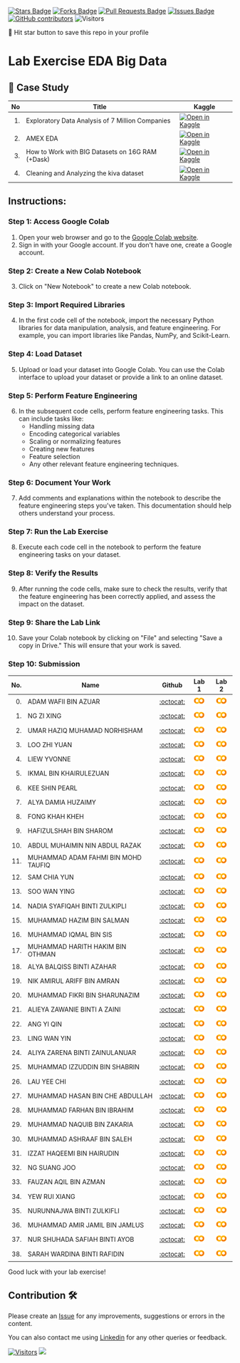 
<a href="https://github.com/drshahizan/Python_EDA/stargazers"><img src="https://img.shields.io/github/stars/drshahizan/Python_EDA" alt="Stars Badge"/></a>
<a href="https://github.com/drshahizan/Python_EDA/network/members"><img src="https://img.shields.io/github/forks/drshahizan/Python_EDA" alt="Forks Badge"/></a>
<a href="https://github.com/drshahizan/Python_EDA/pulls"><img src="https://img.shields.io/github/issues-pr/drshahizan/Python_EDA" alt="Pull Requests Badge"/></a>
<a href="https://github.com/drshahizan/Python_EDA/issues"><img src="https://img.shields.io/github/issues/drshahizan/Python_EDA" alt="Issues Badge"/></a>
<a href="https://github.com/drshahizan/Python_EDA/graphs/contributors"><img alt="GitHub contributors" src="https://img.shields.io/github/contributors/drshahizan/Python_EDA?color=2b9348"></a>
![Visitors](https://api.visitorbadge.io/api/visitors?path=https%3A%2F%2Fgithub.com%2Fdrshahizan%2FPython_EDA&labelColor=%23d9e3f0&countColor=%23697689&style=flat)

🌟 Hit star button to save this repo in your profile

# Lab Exercise EDA Big Data

## 📖 Case Study
| No | Title   |  Kaggle |
| -----: | -----  | ------ | 
| 1. | Exploratory Data Analysis of 7 Million Companies |  [![Open in Kaggle](https://img.shields.io/static/v1?label=&message=Kaggle&labelColor=grey&color=blue&logo=kaggle)](https://www.kaggle.com/code/zelalemgetahun/eda-of-7-million-company-dataset) |
| 2. | AMEX EDA |  [![Open in Kaggle](https://img.shields.io/static/v1?label=&message=Kaggle&labelColor=grey&color=blue&logo=kaggle)](https://www.kaggle.com/code/ambrosm/amex-eda-which-makes-sense/notebook) |
| 3. | How to Work with BIG Datasets on 16G RAM (+Dask) |  [![Open in Kaggle](https://img.shields.io/static/v1?label=&message=Kaggle&labelColor=grey&color=blue&logo=kaggle)](https://www.kaggle.com/code/yuliagm/how-to-work-with-big-datasets-on-16g-ram-dask) |
| 4. | Cleaning and Analyzing the kiva dataset |  [![Open in Kaggle](https://img.shields.io/static/v1?label=&message=Kaggle&labelColor=grey&color=blue&logo=kaggle)](https://www.kaggle.com/code/omaymaali/cleaning-data-eda/notebook) |

## Instructions:

### Step 1: Access Google Colab

1. Open your web browser and go to the [Google Colab website](https://colab.research.google.com/).
2. Sign in with your Google account. If you don't have one, create a Google account.

### Step 2: Create a New Colab Notebook

3. Click on "New Notebook" to create a new Colab notebook.

### Step 3: Import Required Libraries

4. In the first code cell of the notebook, import the necessary Python libraries for data manipulation, analysis, and feature engineering. For example, you can import libraries like Pandas, NumPy, and Scikit-Learn.

### Step 4: Load Dataset

5. Upload or load your dataset into Google Colab. You can use the Colab interface to upload your dataset or provide a link to an online dataset.

### Step 5: Perform Feature Engineering

6. In the subsequent code cells, perform feature engineering tasks. This can include tasks like:
   - Handling missing data
   - Encoding categorical variables
   - Scaling or normalizing features
   - Creating new features
   - Feature selection
   - Any other relevant feature engineering techniques.

### Step 6: Document Your Work

7. Add comments and explanations within the notebook to describe the feature engineering steps you've taken. This documentation should help others understand your process.

### Step 7: Run the Lab Exercise

8. Execute each code cell in the notebook to perform the feature engineering tasks on your dataset.

### Step 8: Verify the Results

9. After running the code cells, make sure to check the results, verify that the feature engineering has been correctly applied, and assess the impact on the dataset.

### Step 9: Share the Lab Link

10. Save your Colab notebook by clicking on "File" and selecting "Save a copy in Drive." This will ensure that your work is saved.

### Step 10: Submission

| No.  | Name | Github |Lab 1 | Lab 2 |
| ---: | ----------------------------------------- | :----------------------: | :----------------------: | :----------------------: | 
| 0.   | ADAM WAFII BIN AZUAR                      |  [:octocat:](https://github.com/Jokeryde) |<a href=""><img src="../../../images/colab.png" width="24px" height="24px"></a> | <a href=""><img src="../../../images/colab.png" width="24px" height="24px"></a> | 
| 1.   | NG ZI XING                     |  [:octocat:](https://github.com/ngzxing) |<a href="https://colab.research.google.com/drive/1wInIiCjdxaXaoWditsflQqAIMAvVY9bn"><img src="../../../images/colab.png" width="24px" height="24px"></a> | <a href="https://colab.research.google.com/drive/1y8v4zRyQuCs1auBuYPUW4ZewayXFORL3"><img src="../../../images/colab.png" width="24px" height="24px"></a> | 
| 2.   | UMAR HAZIQ MUHAMAD NORHISHAM                    |  [:octocat:](https://github.com/umarhaziq) |<a href="https://colab.research.google.com/drive/1Se4f3VBTk_bkeb2r63lQjG7LNuYvEEHV?usp=sharing"><img src="../../../images/colab.png" width="24px" height="24px"></a> | <a href="https://colab.research.google.com/drive/1FSFc3BRe0DLeektI8E9TJmp1Ctz6nJmd?usp=sharing"><img src="../../../images/colab.png" width="24px" height="24px"></a> | 
| 3.   | LOO ZHI YUAN                      |  [:octocat:](https://github.com/lzy0007) |<a href="https://colab.research.google.com/drive/1ghnIx5FKQSGmsA7Rr6BwbWmN9KoGC2mD?usp=sharing"><img src="../../../images/colab.png" width="24px" height="24px"></a> | <a href="https://colab.research.google.com/drive/1EvPi6QdSiZ31r-vL_jCpSmtmewqDdMlL?usp=sharing"><img src="../../../images/colab.png" width="24px" height="24px"></a> | 
| 4.   | LIEW YVONNE                      |  [:octocat:](https://github.com/Yvonneee24) | <a href="https://colab.research.google.com/drive/1pO6TLfooIybrv0_kYcL-6TDRDmLoreWv?usp=sharing"><img src="../../../images/colab.png" width="24px" height="24px"></a> | <a href="https://colab.research.google.com/drive/1dk_OW1WCFhoCoPU-egaQ9ePkz1LDnLgT?usp=sharing"><img src="../../../images/colab.png" width="24px" height="24px"></a> | 
| 5.   | IKMAL BIN KHAIRULEZUAN                     |  [:octocat:]([https://github.com/Ikkha02]) |<a href="https://colab.research.google.com/drive/1xNTPl3IO-DZDoU0WE9EJ2_LFmomtMniK?usp=sharing"><img src="../../../images/colab.png" width="24px" height="24px"></a> | <a href=""><img src="../../../images/colab.png" width="24px" height="24px"></a> | 
| 6.   | KEE SHIN PEARL                  |  [:octocat:](https://github.com/shinpearll) |<a href="https://colab.research.google.com/drive/1sMc2Ick3xNJ-yUBTE6kdD5FviU8e2X3I?usp=sharing"><img src="../../../images/colab.png" width="24px" height="24px"></a> | <a href="https://colab.research.google.com/drive/1sMc2Ick3xNJ-yUBTE6kdD5FviU8e2X3I?usp=sharing"><img src="../../../images/colab.png" width="24px" height="24px"></a> | 
| 7.   | ALYA DAMIA HUZAIMY                      |  [:octocat:](https://github.com/alydmia) | <a href="https://colab.research.google.com/drive/1sMc2Ick3xNJ-yUBTE6kdD5FviU8e2X3I?usp=sharing"><img src="../../../images/colab.png" width="24px" height="24px"></a> | <a href="https://colab.research.google.com/drive/1MvMWuQDs5WgaqsPShLiB1ORnUI11_umE?usp=sharing"><img src="../../../images/colab.png" width="24px" height="24px"></a> | 
| 8.   | FONG KHAH KHEH                      |  [:octocat:](https://github.com/khahkhehhh) | <a href="https://colab.research.google.com/drive/1p8pAO5HN6QX08fLeGteoiIYQ3NnJuGKy?usp=sharing"><img src="../../../images/colab.png" width="24px" height="24px"></a> | <a href="https://colab.research.google.com/drive/1cBIwM3uly4XQ4b9LhspQG0DNBlhoCfzg?usp=sharing"><img src="../../../images/colab.png" width="24px" height="24px"></a> | 
| 9.   | HAFIZULSHAH BIN SHAROM                      |  [:octocat:](https://github.com/Hafizulshah) | <a href=""><img src="../../../images/colab.png" width="24px" height="24px"></a> | <a href=""><img src="../../../images/colab.png" width="24px" height="24px"></a> | 
| 10.   | ABDUL MUHAIMIN NIN ABDUL RAZAK                      |  [:octocat:](https://github.com/Muhaimin005) | <a href="https://colab.research.google.com/drive/1tjlymYNVUnwRJJmQwRsMZx_SFbKP6Ld2?usp=sharing"><img src="../../../images/colab.png" width="24px" height="24px"></a> | <a href=""><img src="../../../images/colab.png" width="24px" height="24px"></a> |
| 11.   | MUHAMMAD ADAM FAHMI BIN MOHD TAUFIQ                      |  [:octocat:](https://github.com/adamochie) | <a href="https://colab.research.google.com/drive/18b9nWVyXG2jUDY8Aeq2dcusysw68UCnV?usp=sharing"><img src="../../../images/colab.png" width="24px" height="24px"></a> | <a href="https://colab.research.google.com/drive/1BL_bXTLp0CzUBTaBsBHREuYSeMzMlGNR?usp=sharing"><img src="../../../images/colab.png" width="24px" height="24px"></a> | 
| 12.   | SAM CHIA YUN                   |  [:octocat:](https://github.com/ChiayunSam) | <a href="https://colab.research.google.com/drive/1xZBadnxOPGtVkkApo-Ube2q5XMR_uXo8"><img src="../../../images/colab.png" width="24px" height="24px"></a> | <a href="https://colab.research.google.com/drive/12cyaOaG0DNsKqRURz_jvUOHk9WFc3x-P"><img src="../../../images/colab.png" width="24px" height="24px"></a> | 
| 13.   | SOO WAN YING               |  [:octocat:](https://github.com/soowanying) | <a href=""><img src="../../../images/colab.png" width="24px" height="24px"></a> | <a href=""><img src="../../../images/colab.png" width="24px" height="24px"></a> | 
| 14.   | NADIA SYAFIQAH BINTI ZULKIPLI               |  [:octocat:](https://github.com/nadiamel) | <a href=""><img src="../../../images/colab.png" width="24px" height="24px"></a> | <a href=""><img src="../../../images/colab.png" width="24px" height="24px"></a> | 
| 15.   | MUHAMMAD HAZIM BIN SALMAN               |  [:octocat:](https://github.com/hazimSalman) | <a href="https://colab.research.google.com/drive/1qO_7ZKFtMSrk3Czq7_IUwnclN5fNpcHS?usp=sharing"><img src="../../../images/colab.png" width="24px" height="24px"></a> | <a href="https://colab.research.google.com/drive/1CgUN-2hQd5Tk3jfOLgRYOowxe-1_l2eB?usp=sharing"><img src="../../../images/colab.png" width="24px" height="24px"></a> | 
| 16.   | MUHAMMAD IQMAL BIN SIS              |  [:octocat:](https://github.com/Miqmal) | <a href="https://colab.research.google.com/drive/1gjzUlAixeuC_VU5lcFwmVJgwFPEhiOBD?usp=sharing"><img src="../../../images/colab.png" width="24px" height="24px"></a> | <a href="https://colab.research.google.com/drive/1BEsX02YwHNKsq40em1FFFL8N9WBoiWoo?usp=sharing"><img src="../../../images/colab.png" width="24px" height="24px"></a> | 
| 17.   | MUHAMMAD HARITH HAKIM BIN OTHMAN             |  [:octocat:](https://github.com/harithothman) | <a href="https://colab.research.google.com/drive/18qzktx4WW63ONfSJmzrE3VeB5zsHj2OB#scrollTo=d2c8af1e"><img src="../../../images/colab.png" width="24px" height="24px"></a> | <a href="https://colab.research.google.com/drive/1OFNS-eMw3LiNpaZI-A1UT7b-wgRGC-bf"><img src="../../../images/colab.png" width="24px" height="24px"></a> |
| 18.   | ALYA BALQISS BINTI AZAHAR             |  [:octocat:](https://github.com/aly4blqss) | <a href="https://colab.research.google.com/drive/1DDEZ9xlXKR9F6VP2Q-hc2z8hhQbgtGwD?usp=sharing"><img src="../../../images/colab.png" width="24px" height="24px"></a> | <a href="https://colab.research.google.com/drive/1Gske3Al3CRek4B1DNFmZJEPAqWNFw_C4?usp=sharing"><img src="../../../images/colab.png" width="24px" height="24px"></a> |
| 19.   | NIK AMIRUL ARIFF BIN AMRAN        |  [:octocat:](https://github.com/NikAmirulAriff) | <a href="https://colab.research.google.com/drive/1IuLeoSKhtNhd4stXNn-0UoHIfVyOq3b5?usp=sharing"><img src="../../../images/colab.png" width="24px" height="24px"></a> | <a href="https://colab.research.google.com/drive/1ZTegW5MZOjVpxTD3WlnLuuFJuDBPipRf?usp=sharing"><img src="../../../images/colab.png" width="24px" height="24px"></a> |
| 20.   | MUHAMMAD FIKRI BIN SHARUNAZIM        |  [:octocat:](https://github.com/fkrshrnzm) | <a href="https://colab.research.google.com/drive/16Lmrc0OM40n9LEOwP2VAh5paWE-E9bgR?usp=sharing"><img src="../../../images/colab.png" width="24px" height="24px"></a> | <a href="https://colab.research.google.com/drive/19gudiMcSDXZKWAsR8Kw_F8akJWXjIRL5?usp=sharing"><img src="../../../images/colab.png" width="24px" height="24px"></a> |
| 21.   | ALIEYA ZAWANIE BINTI A ZAINI       |  [:octocat:](https://github.com/AlieyaZawanie) | <a href="https://colab.research.google.com/drive/1iOSa0plhpzApApItnDa_GRtQNH6kMqP6?usp=sharing"><img src="../../../images/colab.png" width="24px" height="24px"></a> | <a href="https://colab.research.google.com/drive/1AQjThDKPfGS_eE1mx6SeSyBY8-XCVkdO?usp=sharing"><img src="../../../images/colab.png" width="24px" height="24px"></a> |
| 22.   | ANG YI QIN       |  [:octocat:](https://github.com/yiqin0209) | <a href="https://colab.research.google.com/drive/1bpGCXD5DyCM0_fS6vQ8OeMRTQR6MeRKO?usp=sharing"><img src="../../../images/colab.png" width="24px" height="24px"></a> | <a href="https://colab.research.google.com/drive/1wWT9ozGl2yFL7fFKDiVgR_gudN6YoC_V?usp=sharing"><img src="../../../images/colab.png" width="24px" height="24px"></a> |
| 23.   | LING WAN YIN      |  [:octocat:](https://github.com/WanYin0704) | <a href="https://colab.research.google.com/drive/1zMHzRxk_PQ2GUmDMX8dpHDBrDZml3-zc?usp=sharing"><img src="../../../images/colab.png" width="24px" height="24px"></a> | <a href="https://colab.research.google.com/drive/1untlPuvdFtxLAGIjRFETwXSl9JvDvRa8?usp=sharing"><img src="../../../images/colab.png" width="24px" height="24px"></a> |
| 24.   | ALIYA ZARENA BINTI ZAINULANUAR                     |  [:octocat:](https://github.com/alydmia) | <a href="https://colab.research.google.com/drive/1M1ly8fjml7zbBKd0dDELqjpXJSmVPWVg?usp=sharing"><img src="../../../images/colab.png" width="24px" height="24px"></a> | <a href=""><img src="../../../images/colab.png" width="24px" height="24px"></a> | 
| 25.   | MUHAMMAD IZZUDDIN BIN SHABRIN      |  [:octocat:](https://github.com/al1yaz) | <a href="https://colab.research.google.com/drive/11XjcZoUI6XU3Bof0Oh69VwlJ9Ki689La?authuser=1#scrollTo=TnpjCo2rfGLT"><img src="../../../images/colab.png" width="24px" height="24px"></a> | <a href="https://colab.research.google.com/drive/18qB5u1XdR5O56SvM1F5p14vmX8wF7Pur?authuser=1"><img src="../../../images/colab.png" width="24px" height="24px"></a> |
| 26.   | LAU YEE CHI      |  [:octocat:](https://github.com/faustinalyc) | <a href="https://colab.research.google.com/drive/13Wvxijx-MKN0oP71aDupaLTslx_HiBEp?usp=sharing"><img src="../../../images/colab.png" width="24px" height="24px"></a> | <a href=""><img src="../../../images/colab.png" width="24px" height="24px"></a> |
| 27.   | MUHAMMAD HASAN BIN CHE ABDULLAH      |  [:octocat:](https://github.com/Hasan-Che) | <a href="https://colab.research.google.com/drive/1KfGusNjHqLQx8RPmCJRFZuQ6rTGEhbIF?usp=sharing"><img src="../../../images/colab.png" width="24px" height="24px"></a> | <a href="https://colab.research.google.com/drive/1laEUI1LxmF68WTixyefUvrIgNK5Sa9Nm?usp=sharing"><img src="../../../images/colab.png" width="24px" height="24px"></a> |
| 28.   | MUHAMMAD FARHAN BIN IBRAHIM      |  [:octocat:](https://github.com/farhanibrhim) | <a href="https://colab.research.google.com/drive/1LguQPeignAVByLgnJzuoICYXJGrl4Ugb?usp=sharing"><img src="../../../images/colab.png" width="24px" height="24px"></a> | <a href="https://colab.research.google.com/drive/1AF6_StHiFR96JTdy7ybF0TLXUWq5QlOy?usp=sharing"><img src="../../../images/colab.png" width="24px" height="24px"></a> |
| 29.   | MUHAMMAD NAQUIB BIN ZAKARIA      |  [:octocat:](https://github.com/nqbzkr01) | <a href="https://colab.research.google.com/drive/1PuTEo5Ez01KV9R22HLixXTZqobJT1JOK?usp=sharing"><img src="../../../images/colab.png" width="24px" height="24px"></a> | <a href="https://colab.research.google.com/drive/17s6aB3QLq2KlgGjkLhPa--UUw-LXlVjf?usp=sharing"><img src="../../../images/colab.png" width="24px" height="24px"></a> |
| 30.   | MUHAMMAD ASHRAAF BIN SALEH      |  [:octocat:](https://github.com/AshraafSaleh) | <a href="https://colab.research.google.com/drive/13NUtS3lMJOQrRl_YEy6IewLg0oa8A4KJ?usp=sharing"><img src="../../../images/colab.png" width="24px" height="24px"></a> | <a href="https://colab.research.google.com/drive/16jVM8gM2yHUwOCYdVXaNsHMbuTX50ygf?usp=sharing"><img src="../../../images/colab.png" width="24px" height="24px"></a> |
| 31.   | IZZAT HAQEEMI BIN HAIRUDIN    |  [:octocat:](https://github.com/izzatHaqeemi) | <a href="https://colab.research.google.com/drive/1dL_qWf1F0axEmqwzLiag2mMpQ3GfVvCw?usp=sharing"><img src="../../../images/colab.png" width="24px" height="24px"></a> | <a href="https://colab.research.google.com/drive/1EjDKw_xyP5tPyO3E_PhKpIzQvuhFfjWI?usp=sharing"><img src="../../../images/colab.png" width="24px" height="24px"></a> |
| 32.   | NG SUANG JOO      |  [:octocat:](https://github.com/SuangJoo) | <a href="https://colab.research.google.com/drive/1KXxliAVhP9rPL4z9FDm_owkTvRteNb3b"><img src="../../../images/colab.png" width="24px" height="24px"></a> | <a href="https://colab.research.google.com/drive/1G2xATxDbNSfv_bAYyk0X5wjYsDauaTko#scrollTo=Xmzwt4lszFsL"><img src="../../../images/colab.png" width="24px" height="24px"></a> |
| 33.   | FAUZAN AQIL BIN AZMAN    |  [:octocat:](https://github.com/FauzanAqil26) | <a href=""><img src="../../../images/colab.png" width="24px" height="24px"></a> | <a href=""><img src="../../../images/colab.png" width="24px" height="24px"></a> |
| 34.   | YEW RUI XIANG    |  [:octocat:](https://github.com/yruixiang) | <a href="https://colab.research.google.com/drive/1d27rcvdLeE82vLQ9pKR6rmaGZrnZvclB?usp=sharing"><img src="../../../images/colab.png" width="24px" height="24px"></a> | <a href="https://colab.research.google.com/drive/1zmb0YSufeOpPOZqjol_cwycDrP8VF5fB?usp=sharing"><img src="../../../images/colab.png" width="24px" height="24px"></a> |
| 35.   | NURUNNAJWA BINTI ZULKIFLI    |  [:octocat:](https://github.com/Nurunnajwa12) | <a href="https://colab.research.google.com/drive/12FHRYB_8pddz0NRi3M371M2LbvVtjRQH?usp=sharing"><img src="../../../images/colab.png" width="24px" height="24px"></a> | <a href="https://colab.research.google.com/drive/1FgstuXGLRAH1wZHXBI4SFstqVknmAnp8?usp=sharing"><img src="../../../images/colab.png" width="24px" height="24px"></a> |
| 36.   | MUHAMMAD AMIR JAMIL BIN JAMLUS    |  [:octocat:](https://github.com/AmirJamilJamlus) | <a href="https://colab.research.google.com/drive/1zqgHEj8hbSSav6U4Ne7h0OMewWKcSfNK#scrollTo=bfea3268"><img src="../../../images/colab.png" width="24px" height="24px"></a> | <a href="https://colab.research.google.com/drive/1hZeKm87p2xpzSwIbJEzX4svDD4CrbM5q#scrollTo=HkeFW0mcl83e"><img src="../../../images/colab.png" width="24px" height="24px"></a> |
| 37.   | NUR SHUHADA SAFIAH BINTI AYOB    |  [:octocat:](https://github.com/ShuhadaSafiah) | <a href="https://colab.research.google.com/drive/187rx_c5HJB2QCMqj5W8HmVQ8t-4d0tkb"><img src="../../../images/colab.png" width="24px" height="24px"></a> | <a href="https://colab.research.google.com/drive/1kR85I89PI9XxkeAYRNgKpGdoGs5gVSCg"><img src="../../../images/colab.png" width="24px" height="24px"></a> |
| 38.   | SARAH WARDINA BINTI RAFIDIN    |  [:octocat:](https://github.com/sarahwardina) | <a href="https://colab.research.google.com/drive/1aqAnKoZZwBRicm0DdMKIc4YR6areRdR-#scrollTo=BCKNoNd21Cza"><img src="../../../images/colab.png" width="24px" height="24px"></a> | <a href="https://colab.research.google.com/drive/17djK-iWniEae4ds8eX83KdzbFSOdbQcN#scrollTo=4f014b94"><img src="../../../images/colab.png" width="24px" height="24px"></a> |


Good luck with your lab exercise!



## Contribution 🛠️
Please create an [Issue](https://github.com/drshahizan/Python_EDA/issues) for any improvements, suggestions or errors in the content.

You can also contact me using [Linkedin](https://www.linkedin.com/in/drshahizan/) for any other queries or feedback.

[![Visitors](https://api.visitorbadge.io/api/visitors?path=https%3A%2F%2Fgithub.com%2Fdrshahizan&labelColor=%23697689&countColor=%23555555&style=plastic)](https://visitorbadge.io/status?path=https%3A%2F%2Fgithub.com%2Fdrshahizan)
![](https://hit.yhype.me/github/profile?user_id=81284918)



